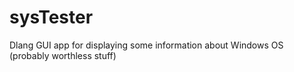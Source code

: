 # sysTester
Dlang GUI app for displaying some information about Windows OS (probably worthless stuff)
